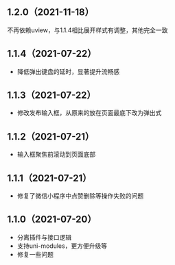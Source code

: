 ## 1.2.0（2021-11-18）
不再依赖uview，与1.1.4相比展开样式有调整，其他完全一致
## 1.1.4（2021-07-22）
* 降低弹出键盘的延时，显著提升流畅感
## 1.1.3（2021-07-22）
* 修改发布输入框，从原来的放在页面最底下改为弹出式
## 1.1.2（2021-07-21）
* 输入框聚焦前滚动到页面底部
## 1.1.1（2021-07-21）
* 修复了微信小程序中点赞删除等操作失败的问题
## 1.1.0（2021-07-20）
* 分离插件与接口逻辑
* 支持uni-modules，更方便升级等
* 修复一些问题
